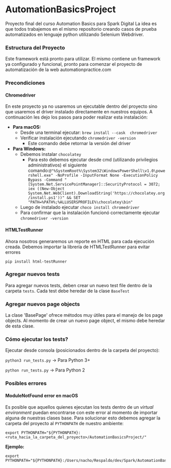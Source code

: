 AutomationBasicsProject
=======================

Proyecto final del curso Automation Basics para Spark Digital La idea es que todos trabajemos en el mismo repositorio creando casos de prueba automatizados en lenguaje python utilizando Selenium Webdriver.

### Estructura del Proyecto

Este framework está pronto para utilizar. El mismo contiene un framework ya configurado y funcional, pronto para comenzar el proyecto de automatización de la web automationpractice.com



### Precondiciones

#### Chromedriver

En este proyecto ya no usaremos un ejecutable dentro del proyecto sino que usaremos el driver instalado directamente en nuestros equipos. A continuación les dejo los pasos para poder realizar esta instalación:

-	**Para macOS:**
	-	Desde una terminal ejecutar: `brew install --cask  chromedriver`
	-	Verificar instalación ejecutando `chromedriver -version`
		-	Este comando debe retornar la versión del driver
-	**Para Windows:**
	-	Debemos instalar `chocolatey`
		-	Para esto debemos ejecutar desde cmd (utilizando privilegios administrativos) el siguiente comando:`
			@"%SystemRoot%\System32\WindowsPowerShell\v1.0\powershell.exe" -NoProfile -InputFormat None -ExecutionPolicy Bypass -Command "[System.Net.ServicePointManager]::SecurityProtocol = 3072; iex ((New-Object System.Net.WebClient).DownloadString('https://chocolatey.org/install.ps1'))" && SET "PATH=%PATH%;%ALLUSERSPROFILE%\chocolatey\bin"
			`
	-	Luego de instalado ejecutar `choco install chromedriver`
	-	Para confirmar que la instalación funcionó correctamente ejecutar `chromedriver -version`

#### HTMLTestRunner

Ahora nosotros generaremos un reporte en HTML para cada ejecución creada. Debemos importar la librería de HTMLTestRunner para evitar errores

```pip install html-testRunner```


### Agregar nuevos tests

Para agregar nuevos tests, deben crear un nuevo test file dentro de la carpeta `tests`. Cada test debe heredar de la clase `BaseTest`



### Agregar nuevos page objects

La clase 'BasePage' ofrece métodos muy útiles para el manejo de los page objects. Al momento de crear un nuevo page object, el mismo debe heredar de esta clase.



### Cómo ejecutar los tests?

Ejecutar desde consola (posicionados dentro de la carpeta del proyecto):

`python3 run_tests.py` -> Para Python 3+

`python run_tests.py` -> Para Python 2



### Posibles errores

#### ModuleNotFound error en macOS

Es posible que aquellos quienes ejecutan los tests dentro de un *virtual environment* puedan encontrarse con este error al momento de importar alguna de nuestras clases base. Para solucionar esto debemos agregar la carpeta del proyecto al `PYTHONPATH` de nuestro ambiente:

```
export PYTHONPATH="${PYTHONPATH}:<ruta_hacia_la_carpeta_del_proyecto>/AutomationBasicsProject/"
```

**Ejemplo:**

```
export PYTHONPATH="${PYTHONPATH}:/Users/nacho/Respaldo/dev/Spark/AutomationBasicsProject"
```
